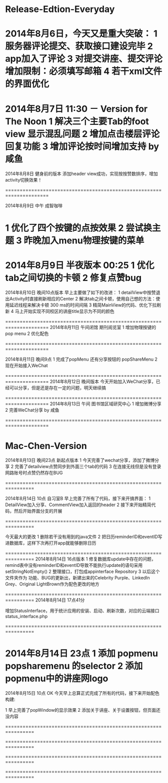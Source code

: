 Release-Edtion-Everyday
=======================



2014年8月6日，今天又是重大突破：
1 服务器评论提交、获取接口建设完毕
2 app加入了评论
3 对提交讲座、提交评论增加限制：必须填写邮箱
4 若干xml文件的界面优化
=====================================================================

2014年8月7日 11:30 － Version for The Noon
1 解决三个主要Tab的foot view 显示混乱问题
2 增加点击楼层评论回复功能
3 增加评论按时间增加支持 
                   by 咸鱼
=====================================================================
2014年8月8日 健身前的版本
添加header view成功，实现按按赞数排序，增加activity切换效果！

=====================================================================


2014年8月9日 中午 成智咖啡

1 优化了四个按键的点按效果
2 尝试换主题
3 昨晚加入menu物理按键的菜单
=====================================================================


2014年8月9日 半夜版本 00:25
1 优化tab之间切换的卡顿
2 修复点赞bug
=====================================================================

2014年8月10日  晚间10点版本
早上主要做了如下的改进：
1 detailView中按赞退出Activity时直接刷新相应的Center
2 解决tab之间卡顿，使用自己想的方法：使用延迟线程来解决卡顿 300 ms的时间间隔
3 精简MainView的代码、优化下拉刷新
4 马上开始实现不同校区的讲座title显示为不同的颜色

=====================================================================
2014年8月11日 午间闭馆  期刊阅览室
1 增加物理按键的pop menu
2 优化配色

=====================================================================

2014年8月11日 晚间9点
1 完成了popMenu 还有分享按钮的 popShareMenu
2 现在开始接入WeChat

=====================================================================
2014年8月12日 晚间版本
今天开始加入WeChat分享，已经可以分享，但是还是存在一定的问题，明天继续搞

=====================================================================
2014年8月13日 午间 图书馆区域研究中心
1 增加微博分享
2 完善WeChat分享
                                  by 咸鱼

=====================================================================

Mac-Chen-Version
================================================================

2014年8月13日 晚间23点 新起点版本
1 今天完善了wechat分享，添加了微博分享
2 完善了detailview点赞同步到外面三个tab的代码
3 在连接无线但是没有登录网路账号时点赞仍然存在BUG

================================================================

2014年8月14日 10点 自习室B
早上完善了所有了代码，接下来开搞界面：
1  DetailView加入分享、CommentView加入返回的header
2  接下来开始精简代码，然后开始界面分支的开展

================================================================

今天最大的更改
1 删除若干没有用到的java文件
2 把日历reminderID和eventID写进数据库，这样下次再打开app就能够删除日历


================================================================
2014年8月14日 16点版本
1  修复数据库update中存在的问题，remind表中没有reminderID和eventID导致不能执行update的语句采用setStringNotEmpty()
2  整理接口，打包成appinterface Repository
3  以后这个文件夹作为 功能、BUG的更新出，新建出来的Celebrity Purple、LinkedIn Grey、Original LightBrown作为配色更改的地方


================================================================
2014年8月14日 17点41分 

增加StatusInterface，用于统计应用的安装、启动、刷新次数，对应的云端接口status_interface.php

================================================================

2014年8月14日 23点
1 	添加 popmenu  popsharemenu 的selector
2 	添加popmenu中的讲座网logo
================================================================
2014年8月15日 10点
OK  今天早上总算正式完成了所有的代码，接下来开始配色构建:

1	早上完善了popWindow的显示效果
2	添加关于讲座、关于设置按钮，但页面还没内容

================================================================



================================================================


================================================================



================================================================







